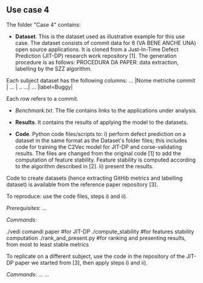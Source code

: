 ## Use case 4 

The folder "Case 4" contains: 
- **Dataset**. This is the dataset used as illustrative example for this use case. The dataset consists of commit data for 6 (VA BENE ANCHE UNA) open source applications. It is cloned from a Just-In-Time Defect Prediction (JIT-DP) research work repository [1]. The generation procedure is as follows: PROCEDURA DA PAPER: data extraction, labelling by the SZZ algorithm.

Each subject dataset has the following columns: 
 ... |Nome metriche commit | ...  | .. ...| ... |label=Buggy| 

Each row refers to a commit. 

- *Benchmark.txt*. The file contains links to the applications under analysis.  

- **Results**. It contains the results of applying the model to the datasets. 
 
- **Code**. Python code files/scripts to: i) perform defect prediction on a dataset in the same format as the Dataset's folder files; this includes code for training the C2Vec model for JIT-DP and corse-validating results. The files are changed from the original code [1] to add the computation of feature stability. Feature stability is computed according to the algorithm described in [2]. ii) present the results. 

Code to create datasets (hence extracting GitHib metrics and labelling dataset) is available from the reference paper repository [3].  

To reproduce:  use the code files, steps i) and ii). 

*Prerequisites*: 
...

*Commands*: 

./vedi comandi paper 			 #for JIT-DP
./compute_stability			 #for features stability computation 
./rank_and_present.py			 #for ranking and presenting results, from most to least stable metrics
 
To replicate on a different subject, use the code in the repository of the JIT-DP paper we started from [3], then apply steps i) and ii). 

*Commands*:
... 
...
